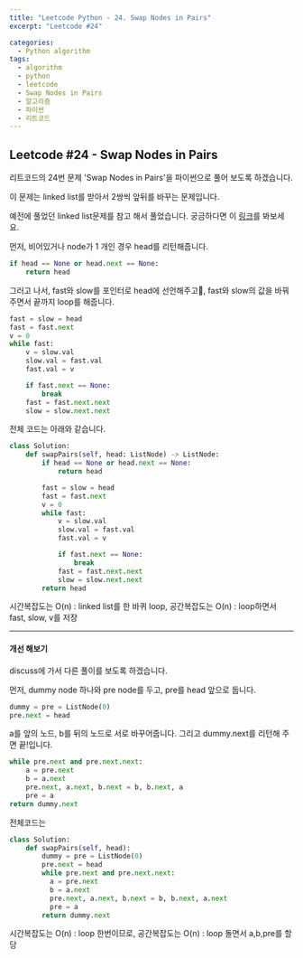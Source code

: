 ```yaml
---
title: "Leetcode Python - 24. Swap Nodes in Pairs"
excerpt: "Leetcode #24"

categories:
  - Python algorithm
tags:
  - algorithm
  - python
  - leetcode
  - Swap Nodes in Pairs
  - 알고리즘
  - 파이썬
  - 리트코드
---
```


## Leetcode #24 - Swap Nodes in Pairs
리트코드의 24번 문제 'Swap Nodes in Pairs'을 파이썬으로 풀어 보도록 하겠습니다. 

이 문제는 linked list를 받아서 2쌍씩 앞뒤를 바꾸는 문제입니다.

예전에 풀었던 linked list문제를 참고 해서 풀었습니다.
궁금하다면 이 [링크](https://redmoons.github.io/python%20algorithm/python-leetcode-19/)를 봐보세요.

먼저, 비어있거나 node가 1 개인 경우 head를 리턴해줍니다.
```python
if head == None or head.next == None:
    return head
```

그러고 나서, fast와 slow를 포인터로 head에 선언해주고, fast와 slow의 값을 바꿔주면서 끝까지 loop를 해줍니다.
```python
fast = slow = head
fast = fast.next
v = 0
while fast:
    v = slow.val
    slow.val = fast.val
    fast.val = v

    if fast.next == None:
        break
    fast = fast.next.next
    slow = slow.next.next
```

전체 코드는 아래와 같습니다.
```python
class Solution:
    def swapPairs(self, head: ListNode) -> ListNode:
        if head == None or head.next == None:
            return head

        fast = slow = head
        fast = fast.next
        v = 0
        while fast:
            v = slow.val
            slow.val = fast.val
            fast.val = v

            if fast.next == None:
                break
            fast = fast.next.next
            slow = slow.next.next
        return head
```

시간복잡도는 O(n) : linked list를 한 바퀴 loop,
공간복잡도는 O(n) : loop하면서 fast, slow, v를 저장

-----
#### 개선 해보기

discuss에 가서 다른 풀이를 보도록 하겠습니다.

먼저, dummy node 하나와 pre node를 두고, pre를 head 앞으로 둡니다.
```python
dummy = pre = ListNode(0)
pre.next = head
```

a를 앞의 노드, b를 뒤의 노드로 서로 바꾸어줍니다. 그리고 dummy.next를 리턴해 주면 끝!입니다.
```python
while pre.next and pre.next.next:
    a = pre.next
    b = a.next
    pre.next, a.next, b.next = b, b.next, a
    pre = a
return dummy.next
```

전체코드는
```python
class Solution:
    def swapPairs(self, head):
        dummy = pre = ListNode(0)
        pre.next = head
        while pre.next and pre.next.next:
          a = pre.next
          b = a.next
          pre.next, a.next, b.next = b, b.next, a.next
          pre = a
        return dummy.next
```

시간복잡도는 O(n) : loop 한번이므로,
공간복잡도는 O(n) : loop 돌면서 a,b,pre를 할당